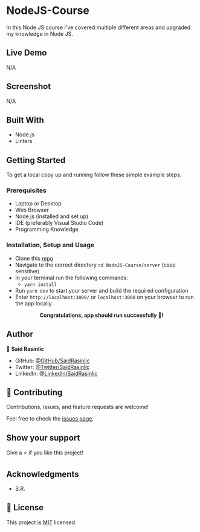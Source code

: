 # NodeJS-Course
In this Node JS course I've covered multiple different areas and upgraded my knowledge in Node JS. 


## Live Demo

N/A


## Screenshot

N/A
<!-- <p align="center"><img src="./app/assets/images/Project-Snapshot.png" alt="Project Snapshot" /> -->


## Built With

- Node.js
- Linters

## Getting Started

To get a local copy up and running follow these simple example steps.


### Prerequisites

- Laptop or Desktop
- Web Browser
- Node.js (installed and set up)
- IDE (preferably Visual Studio Code)
- Programming Knowledge

### Installation, Setup and Usage

- Clone this [repo](https://github.com/SaidRasinlic/NodeJS-Course)
- Navigate to the correct directory `cd NodeJS-Course/server` (case sensitive)
- In your terminal run the following commands:
  - `yarn install`
- Run `yarn dev` to start your server and build the required configuration
- Enter `http://localhost:3000/` or `localhost:3000` on your browser to run the app locally


**<p align="center">Congratulations, app should run successfully 🎉!</p>**

## Author

👤 **Said Rasinlic**

- GitHub: [@GitHub/SaidRasinlic](https://github.com/SaidRasinlic)
- Twitter: [@Twitter/SaidRasinlic](https://twitter.com/SaidRasinlic)
- LinkedIn: [@LinkedIn/SaidRasinlic](https://www.linkedin.com/in/SaidRasinlic)


## 🤝 Contributing

Contributions, issues, and feature requests are welcome!

Feel free to check the [issues page](../../issues/).

## Show your support

Give a ⭐️ if you like this project!

## Acknowledgments

- S.R.

## 📝 License

This project is [MIT](LICENSE) licensed.
